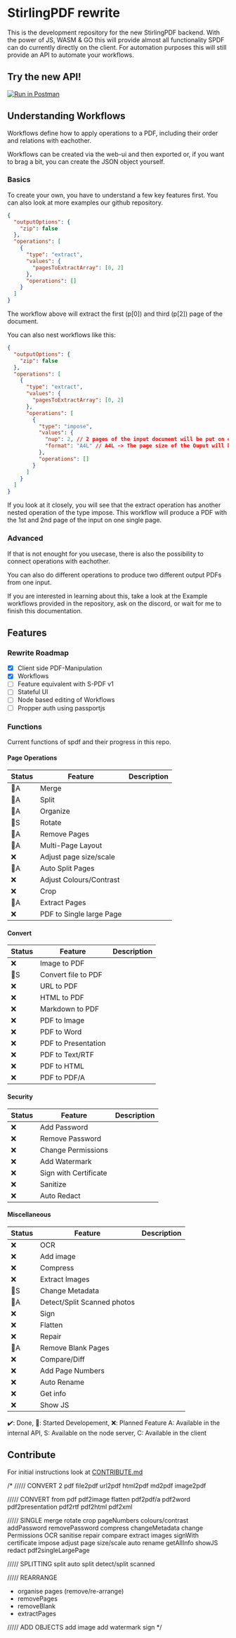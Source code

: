 # StirlingPDF rewrite

This is the development repository for the new StirlingPDF backend. With the power of JS, WASM & GO this will provide almost all functionality SPDF can do currently directly on the client. For automation purposes this will still provide an API to automate your workflows.

## Try the new API!

[![Run in Postman](https://run.pstmn.io/button.svg)](https://documenter.getpostman.com/view/30633786/2s9YRB1Wto)

## Understanding Workflows

Workflows define how to apply operations to a PDF, including their order and relations with eachother.

Workflows can be created via the web-ui and then exported or, if you want to brag a bit, you can create the JSON object yourself.

### Basics

To create your own, you have to understand a few key features first. You can also look at more examples our github repository.

```json
{
  "outputOptions": {
    "zip": false
  },
  "operations": [
    {
      "type": "extract",
      "values": {
        "pagesToExtractArray": [0, 2]
      },
      "operations": []
    }
  ]
}
```

The workflow above will extract the first (p\[0\]) and third (p\[2\]) page of the document.

You can also nest workflows like this:

```json
{
  "outputOptions": {
    "zip": false
  },
  "operations": [
    {
      "type": "extract",
      "values": {
        "pagesToExtractArray": [0, 2]
      },
      "operations": [
        {
          "type": "impose",
          "values": {
            "nup": 2, // 2 pages of the input document will be put on one page of the output document.
            "format": "A4L" // A4L -> The page size of the Ouput will be an A4 in Landscape. You can also use other paper formats and "P" for portrait output. 
          },
          "operations": []
        }
      ]
    }
  ]
}
```

If you look at it closely, you will see that the extract operation has another nested operation of the type impose. This workflow will produce a PDF with the 1st and 2nd page of the input on one single page.

### Advanced

If that is not enought for you usecase, there is also the possibility to connect operations with eachother.

You can also do different operations to produce two different output PDFs from one input.

If you are interested in learning about this, take a look at the Example workflows provided in the repository, ask on the discord, or wait for me to finish this documentation.

## Features

### Rewrite Roadmap

* [x] Client side PDF-Manipulation
* [x] Workflows
* [ ] Feature equivalent with S-PDF v1
* [ ] Stateful UI
* [ ] Node based editing of Workflows
* [ ] Propper auth using passportjs

### Functions

Current functions of spdf and their progress in this repo.

#### Page Operations
| Status | Feature                  | Description |
| ------ | ------------------------ | ----------- |
| 🚧A    | Merge                    |             |
| 🚧A    | Split                    |             |
| 🚧A    | Organize                 |             |
| 🚧S    | Rotate                   |             |
| 🚧A    | Remove Pages             |             |
| 🚧A    | Multi-Page Layout        |             |
| ❌     | Adjust page size/scale   |             |
| 🚧A    | Auto Split Pages         |             |
| ❌     | Adjust Colours/Contrast  |             |
| ❌     | Crop                     |             |
| 🚧A    | Extract Pages            |             |
| ❌     | PDF to Single large Page |             |


#### Convert
| Status | Feature             | Description |
| ------ | ------------------- | ----------- |
| ❌     | Image to PDF        |             |
| 🚧S    | Convert file to PDF |             |
| ❌     | URL to PDF          |             |
| ❌     | HTML to PDF         |             |
| ❌     | Markdown to PDF     |             |
| ❌     | PDF to Image        |             |
| ❌     | PDF to Word         |             |
| ❌     | PDF to Presentation |             |
| ❌     | PDF to Text/RTF     |             |
| ❌     | PDF to HTML         |             |
| ❌     | PDF to PDF/A        |             |

#### Security
| Status | Feature               | Description |
| ------ | --------------------- | ----------- |
| ❌     | Add Password          |             |
| ❌     | Remove Password       |             |
| ❌     | Change Permissions    |             |
| ❌     | Add Watermark         |             |
| ❌     | Sign with Certificate |             |
| ❌     | Sanitize              |             |
| ❌     | Auto Redact           |             |

#### Miscellaneous
| Status | Feature                     | Description |
| ------ | --------------------------- | ----------- |
| ❌     | OCR                         |             |
| ❌     | Add image                   |             |
| ❌     | Compress                    |             |
| ❌     | Extract Images              |             |
| 🚧S    | Change Metadata             |             |
| 🚧A    | Detect/Split Scanned photos |             |
| ❌     | Sign                        |             |
| ❌     | Flatten                     |             |
| ❌     | Repair                      |             |
| 🚧A    | Remove Blank Pages          |             |
| ❌     | Compare/Diff                |             |
| ❌     | Add Page Numbers            |             |
| ❌     | Auto Rename                 |             |
| ❌     | Get info                    |             |
| ❌     | Show JS                     |             |




✔️: Done, 🚧: Started Developement, ❌: Planned Feature
A: Available in the internal API, S: Available on the node server, C: Available in the client

## Contribute

For initial instructions look at [CONTRIBUTE.md](./CONTRIBUTE.md)



/*
///// CONVERT 2 pdf
file2pdf
url2pdf
html2pdf
md2pdf
image2pdf

///// CONVERT from pdf
pdf2image
flatten
pdf2pdf/a
pdf2word
pdf2presentation
pdf2rtf
pdf2html
pdf2xml

///// SINGLE
merge
rotate
crop
pageNumbers
colours/contrast
addPassword
removePassword
compress
changeMetadata
change Permissions
OCR
sanitise
repair
compare
extract images
signWith certificate
impose
adjust page size/scale
auto rename
getAllInfo
showJS
redact
pdf2singleLargePage

///// SPLITTING
split
auto split
detect/split scanned

///// REARRANGE
- organise pages (remove/re-arrange)
- removePages
- removeBlank
- extractPages

///// ADD OBJECTS
add image
add watermark
sign
*/